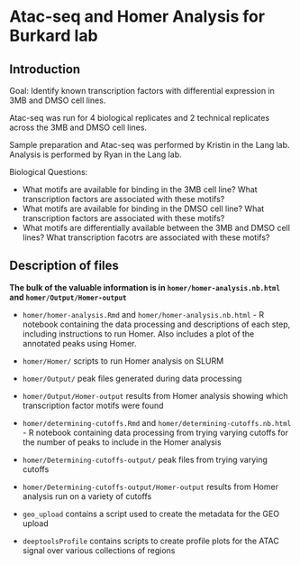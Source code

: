 # Atac-seq and Homer Analysis for Burkard lab

## Introduction  

Goal: Identify known transcription factors with differential expression in 3MB and DMSO cell lines.

Atac-seq was run for 4 biological replicates and 2 technical replicates across the 3MB and DMSO cell lines. 

Sample preparation and Atac-seq was performed by Kristin in the Lang lab.
Analysis is performed by Ryan in the Lang lab.

Biological Questions:

* What motifs are available for binding in the 3MB cell line? What transcription factors are associated with these motifs?
* What motifs are available for binding in the DMSO cell line? What transcription factors are associated with these motifs?
* What motifs are differentially available between the 3MB and DMSO cell lines? What transcription facotrs are associated with these motifs?
 
## Description of files

**The bulk of the valuable information is in `homer/homer-analysis.nb.html` and `homer/Output/Homer-output`**

* `homer/homer-analysis.Rmd` and `homer/homer-analysis.nb.html` - R notebook containing the data processing and descriptions of each step, including instructions to run Homer. Also includes a plot of the annotated peaks using Homer.
* `homer/Homer/` scripts to run Homer analysis on SLURM
* `homer/Output/` peak files generated during data processing
* `homer/Output/Homer-output` results from Homer analysis showing which transcription factor motifs were found

* `homer/determining-cutoffs.Rmd` and `homer/determining-cutoffs.nb.html` - R notebook containing data processing from trying varying cutoffs for the number of peaks to include in the Homer analysis
* `homer/Determining-cutoffs-output/` peak files from trying varying cutoffs
* `homer/Determining-cutoffs-output/Homer-output` results from Homer analysis run on a variety of cutoffs

* `geo_upload` contains a script used to create the metadata for the GEO upload
* `deeptoolsProfile` contains scripts to create profile plots for the ATAC signal over various collections of regions
